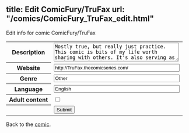 title: Edit ComicFury/TruFax
url: "/comics/ComicFury_TruFax_edit.html"
---
Edit info for comic ComicFury/TruFax

<form name="comic" action="http://gaepostmail.appspot.com/comic/" method="post">
<table class="comicinfo">
<tr>
<th>Description</th><td><textarea name="description" cols="40" rows="3">Mostly true, but really just practice. This comic is bits of my life worth sharing with others. It's also serving as a platform for determining on what parts of sequential art I need some improvement, or vast improvement. Please feel free to leave constructive criticism, this is a learning experience.</textarea></td>
</tr>
<tr>
<th>Website</th><td><input type="text" name="url" value="http://TruFax.thecomicseries.com/" size="40"/></td>
</tr>
<tr>
<th>Genre</th><td><input type="text" name="genre" value="Other" size="40"/></td>
</tr>
<tr>
<th>Language</th><td><input type="text" name="language" value="English" size="40"/></td>
</tr>
<tr>
<th>Adult content</th><td><input type="checkbox" name="adult" value="adult" /></td>
</tr>
<tr>
<th></th><td>
<input type="hidden" name="comic" value="ComicFury_TruFax" />
<input type="submit" name="submit" value="Submit" />
</td>
</tr>
</table>
</form>

Back to the [comic](ComicFury_TruFax.html).
